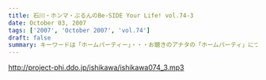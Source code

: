 ```yaml
---
title: 石川・ホンマ・ぶるんのBe-SIDE Your Life! vol.74-3
date: October 03, 2007
tags: ['2007', 'October 2007', 'vol.74']
draft: false
summary: キーワードは「ホームパーティー」・・・お聴きのアナタの「ホームパーティ」についてのアレコレ！番組では大募集！？しちゃいます。まあ、そんなに「ホームパーティー」について気負う必要もない気がするけどねぇ。NAMAE
---
```


http://project-phi.ddo.jp/ishikawa/ishikawa074_3.mp3
